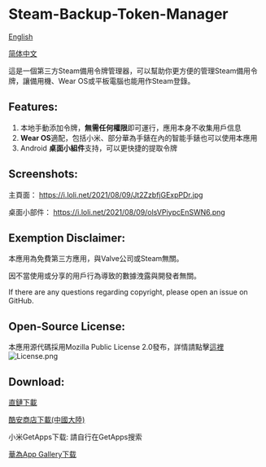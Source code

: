 # Steam-Backup-Token-Manager
[English](README_EN.md) 

[简体中文](README.md)

這是一個第三方Steam備用令牌管理器，可以幫助你更方便的管理Steam備用令牌，讓備用機、Wear OS或平板電腦也能用作Steam登錄。

## Features: 
1. 本地手動添加令牌，**無需任何權限**即可運行，應用本身不收集用戶信息
2. **Wear OS**適配，包括小米、部分華為手錶在內的智能手錶也可以使用本應用
3. Android **桌面小組件**支持，可以更快捷的提取令牌

## Screenshots:
主頁面： https://i.loli.net/2021/08/09/Jt2ZzbfjGExpPDr.jpg

桌面小部件： https://i.loli.net/2021/08/09/olsVPiypcEnSWN6.png

## Exemption Disclaimer:
本應用為免費第三方應用，與Valve公司或Steam無關。

因不當使用或分享的用戶行為導致的數據洩露與開發者無關。

If there are any questions regarding copyright, please open an issue on GitHub.

## Open-Source License:
本應用源代碼採用Mozilla Public License 2.0發布，詳情請點擊[這裡](LICENSE)
![License.png](https://i.loli.net/2021/08/09/vZ96UNqoJBYXkym.png)

## Download:
[直鏈下載](https://github.com/Koukotsukan/Steam-Backup-Token-Manager/releases/latest/download/app-release.apk)

[酷安商店下載(中國大陸)](https://www.coolapk.com/apk/286904)

小米GetApps下载: 請自行在GetApps搜索

[華為App Gallery下载](https://appgallery.huawei.com/#/app/C104607179)
